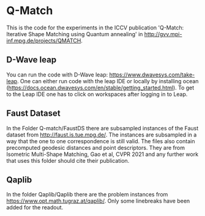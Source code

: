 # Q-Match
This is the code for the experiments in the ICCV publication 'Q-Match: Iterative Shape Matching using Quantum annealing' in http://gvv.mpi-inf.mpg.de/projects/QMATCH. 
## D-Wave leap
You can run the code with D-Wave leap: https://www.dwavesys.com/take-leap.
  One can either run code with the leap IDE or locally by installing ocean (https://docs.ocean.dwavesys.com/en/stable/getting_started.html). 
  To get to the Leap IDE one has to click on workspaces after logging in to Leap.
## Faust Dataset
  In the Folder Q-match/FaustDS there are subsampled instances of the Faust dataset from http://faust.is.tue.mpg.de/. 
  The instances are subsampled in a way that the one to one correspondence is still valid. The files also contain precomputed geodesic distances and point descriptors. They are from Isometric Multi-Shape Matching, Gao et al, CVPR 2021 and any further work that uses this folder should cite their publication.
  
 ## Qaplib
  In the folder Qaplib/Qaplib there are the problem instances from https://www.opt.math.tugraz.at/qaplib/. Only some linebreaks have been added for the readout.
